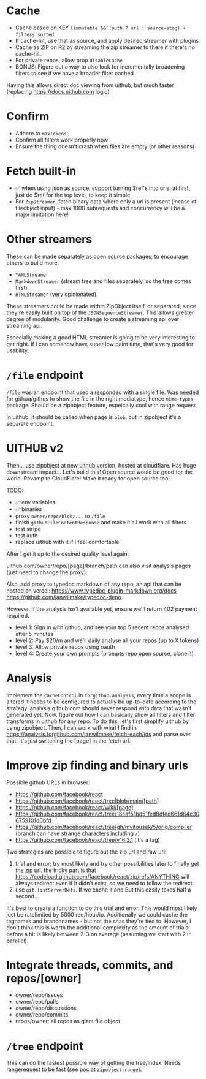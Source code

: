 # Cache

- Cache based on KEY `(immutable && !auth ? url : source-etag) + filters sorted`.
- If cache-hit, use that as source, and apply desired streamer with plugins
- Cache as ZIP on R2 by streaming the zip streamer to there if there's no cache-hit.
- For private repos, allow prop `disableCache`
- BONUS: Figure out a way to also look for incrementally broadening filters to see if we have a broader filter cached

Having this allows direct doc viewing from uithub, but much faster (replacing https://docs.uithub.com logic)

# Confirm

- Adhere to `maxTokens`
- Confirm all filters work properly now
- Ensure the thing doesn't crash when files are empty (or other reasons)

# Fetch built-in

- ✅ when using json as source, support turning $ref's into urls. at first, just do $ref for the top level, to keep it simple
- For `ZipStreamer`, fetch binary data where only a url is present (incase of fileobject input) - max 1000 subrequests and concurrency will be a major limitation here!

# Other streamers

These can be made separately as open source packages, to encourage others to build more.

- `YAMLStreamer`
- `MarkdownStreamer` (stream tree and files separately, so the tree comes first)
- `HTMLStreamer` (very opinionated)

These streamers could be made within ZipObject itself, or separated, since they're easily built on top of the `JSONSequenceStreamer`. This allows greater degree of modularity. Good challenge to create a streaming api over streaming api.

Especially making a good HTML streamer is going to be very interesting to get right. If I can somehow have super low paint time, that's very good for usability.

# `/file` endpoint

`/file` was an endpoint that used a responded with a single file. Was needed for githuq/githus to show the file in the right mediatype, hence `mime-types` package. Should be a zipobject feature, espeically cool with range request.

In uithub, it should be called when page is `blob`, but in zipobject it's a separate endpoint.

# UITHUB v2

Then... use zipobject at new uithub version, hosted at cloudflare. Has huge downstream impact... Let's build this! Open source would be good for the world. Revamp to CloudFlare! Make it ready for open source too!

TODO:

- ✅ env variables
- ✅ binaries
- proxy `owner/repo/blob/...` to `/file`
- finish `githubFileContentResponse` and make it all work with all filters
- test stripe
- test auth
- replace uithub with it if i feel comfortable

After I get it up to the desired quality level again:

uithub.com/owner/repo/[page]/branch/path can also visit analysis pages (just need to change the proxy).

Also, add proxy to typedoc markdown of any repo, an api that can be hosted on vercel: https://www.typedoc-plugin-markdown.org/docs https://github.com/janwilmake/typedoc-deno

However, if the analysis isn't available yet, ensure we'll return 402 payment required.

- level 1: Sign in with github, and see your top 5 recent repos analysed after 5 minutes
- level 2: Pay $20/m and we'll daily analyse all your repos (up to X tokens)
- level 3: Allow private repos using oauth
- level 4: Create your own prompts (prompts repo open source, clone it)

# Analysis

Implement the `cacheControl` in `forgithub.analysis`; every time a scope is altered it needs to be configured to actually be up-to-date according to the strategy. analysis.github.com should never respond with data that wasn't generated yet. Now, figure out how I can basically show all filters and filter transforms in uithub for any repo. To do this, let's first simplify uithub by using zipobject. Then, I can work with what I find in https://analysis.forgithub.com/janwilmake/fetch-each/ids and parse over that. It's just switching the [page] in the fetch url.

# Improve zip finding and binary urls

Possible github URLs in browser:

- https://github.com/facebook/react
- https://github.com/facebook/react/tree|blob/main/[path]
- https://github.com/facebook/react/wiki/[page]
- https://github.com/facebook/react/tree/18eaf51bd51fed8dfed661d64c306759101d0bfd
- https://github.com/facebook/react/tree/gh/mvitousek/5/orig/compiler (branch can have strange characters including `/`)
- https://github.com/facebook/react/tree/v16.3.1 (it's a tag)

Two strategies are possible to figure out the zip url and raw url:

1. trial and error; try most likely and try other possibilities later to finally get the zip url. the tricky part is that https://codeload.github.com/facebook/react/zip/refs/ANYTHING will always redirect even if it didn't exist, so we need to follow the redirect.
2. use `git.listServerRefs`. If we cache it and But this easily takes half a second...

It's best to create a function to do this trial and error. This would most likely just be ratelimited by 5000 req/hour/ip. Additionally we could cache the tagnames and branchnames - but not the shas they're tied to. However, I don't think this is worth the additional complexity as the amount of trials before a hit is likely between 2-3 on average (assuming we start with 2 in parallel).

# Integrate threads, commits, and repos/[owner]

- owner/repo/issues
- owner/repo/pulls
- owner/repo/discussions
- owner/repo/commits
- repos/owner: all repos as giant file object

# `/tree` endpoint

This can do the fastest possible way of getting the tree/index. Needs rangerequest to be fast (see poc at `zipobject.range`).
